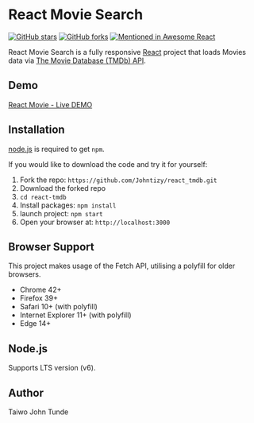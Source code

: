 # React Movie Search
[![GitHub stars](https://img.shields.io/github/stars/Johntizy/react_tmdb.svg?style=flat-square)](https://github.com/Johntizy/react_tmdb/stargazers)
[![GitHub forks](https://img.shields.io/github/forks/Johntizy/react_tmdb.svg?style=flat-square)](https://github.com/Johntizy/react_tmdb/network)
[![Mentioned in Awesome React](https://awesome.re/mentioned-badge.svg)](https://github.com/enaqx/awesome-react)

React Movie Search is a fully responsive [React](http://facebook.github.io/react/index.html) project that loads Movies data via [The Movie Database (TMDb) API](https://www.themoviedb.org/documentation/api). 

## Demo
[React Movie - Live DEMO](https://tvmoove.herokuapp.com)

## Installation
[node.js](http://nodejs.org/download/) is required to get ``npm``.

If you would like to download the code and try it for yourself:

1. Fork the repo: `https://github.com/Johntizy/react_tmdb.git`
2. Download the forked repo
2. `cd react-tmdb`
2. Install packages: `npm install`
3. launch project: `npm start`
4. Open your browser at: `http://localhost:3000`

## Browser Support
This project makes usage of the Fetch API, utilising a polyfill for older browsers.

- Chrome 42+
- Firefox 39+
- Safari 10+ (with polyfill)
- Internet Explorer 11+ (with polyfill)
- Edge 14+

## Node.js
Supports LTS version (v6).

## Author
Taiwo John Tunde
